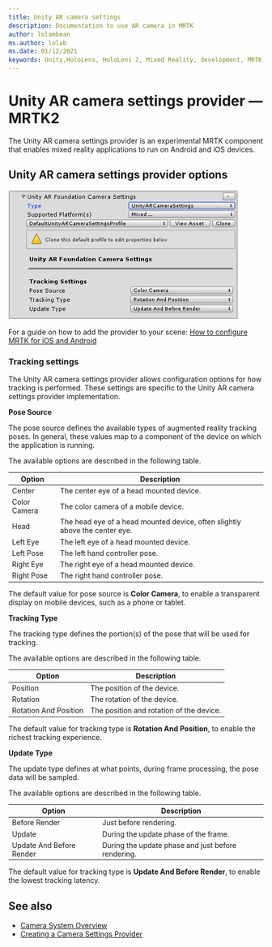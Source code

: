 ```yaml
---
title: Unity AR camera settings
description: Documentation to use AR camera in MRTK
author: lolambean
ms.author: lolab
ms.date: 01/12/2021
keywords: Unity,HoloLens, HoloLens 2, Mixed Reality, development, MRTK, AR Camera,
---
```


# Unity AR camera settings provider &#8212; MRTK2

The Unity AR camera settings provider is an experimental MRTK component that enables mixed reality applications to run on Android and iOS devices.

## Unity AR camera settings provider options

![Unity AR camera settings configuration](../images/camera-system/UnityArSettingsConfiguration.png)

For a guide on how to add the provider to your scene: [How to configure MRTK for iOS and Android](../../supported-devices/using-ar-foundation.md)

### Tracking settings

The Unity AR camera settings provider allows configuration options for how tracking is performed. These settings are specific to the Unity AR camera settings provider implementation.

**Pose Source**

The pose source defines the available types of augmented reality tracking poses. In general, these values map to a component of the device on which the application is running.

The available options are described in the following table.

| Option | Description |
| --- | --- |
| Center | The center eye of a head mounted device. |
| Color Camera | The color camera of a mobile device. |
| Head | The head eye of a head mounted device, often slightly above the center eye. |
| Left Eye | The left eye of a head mounted device. |
| Left Pose | The left hand controller pose. |
| Right Eye | The right eye of a head mounted device. |
| Right Pose | The right hand controller pose. |

The default value for pose source is **Color Camera**, to enable a transparent display on mobile devices, such as a phone or tablet.

**Tracking Type**

The tracking type defines the portion(s) of the pose that will be used for tracking.

The available options are described in the following table.

| Option | Description |
| --- | --- |
| Position | The position of the device. |
| Rotation | The rotation of the device. |
| Rotation And Position | The position and rotation of the device. |

The default value for tracking type is **Rotation And Position**, to enable the richest tracking experience.

**Update Type**

The update type defines at what points, during frame processing, the pose data will be sampled.

The available options are described in the following table.

| Option | Description |
| --- | --- |
| Before Render | Just before rendering. |
| Update | During the update phase of the frame. |
| Update And Before Render | During the update phase and just before rendering. |

The default value for tracking type is **Update And Before Render**, to enable the lowest tracking latency.

## See also

- [Camera System Overview](camera-system-overview.md)
- [Creating a Camera Settings Provider](create-settings-provider.md)
